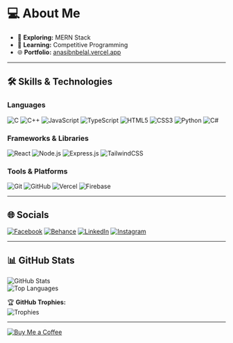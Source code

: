 # 💻 About Me

- 🔭 **Exploring:** MERN Stack  
- 🌱 **Learning:** Competitive Programming  
- 🌐 **Portfolio:** [anasibnbelal.vercel.app](https://anasibnbelal.vercel.app/)  

---

## 🛠️ Skills & Technologies  

### **Languages**  
![C](https://img.shields.io/badge/C-%2300599C.svg?style=flat-square&logo=c&logoColor=white)
![C++](https://img.shields.io/badge/C++-%2300599C.svg?style=flat-square&logo=c%2B%2B&logoColor=white)
![JavaScript](https://img.shields.io/badge/JavaScript-%23323330.svg?style=flat-square&logo=javascript&logoColor=%23F7DF1E)
![TypeScript](https://img.shields.io/badge/TypeScript-%23007ACC.svg?style=flat-square&logo=typescript&logoColor=white)
![HTML5](https://img.shields.io/badge/HTML5-%23E34F26.svg?style=flat-square&logo=html5&logoColor=white)
![CSS3](https://img.shields.io/badge/CSS3-%231572B6.svg?style=flat-square&logo=css3&logoColor=white)
![Python](https://img.shields.io/badge/Python-%233670A0.svg?style=flat-square&logo=python&logoColor=ffdd54)
![C#](https://img.shields.io/badge/C%23-%23239120.svg?style=flat-square&logo=c-sharp&logoColor=white)  

### **Frameworks & Libraries**  
![React](https://img.shields.io/badge/React-%2320232a.svg?style=flat-square&logo=react&logoColor=%2361DAFB)
![Node.js](https://img.shields.io/badge/Node.js-%236DA55F.svg?style=flat-square&logo=node.js&logoColor=white)
![Express.js](https://img.shields.io/badge/Express.js-%23404d59.svg?style=flat-square&logo=express&logoColor=white)
![TailwindCSS](https://img.shields.io/badge/TailwindCSS-%2338B2AC.svg?style=flat-square&logo=tailwind-css&logoColor=white)  

### **Tools & Platforms**  
![Git](https://img.shields.io/badge/Git-%23F05033.svg?style=flat-square&logo=git&logoColor=white)
![GitHub](https://img.shields.io/badge/GitHub-%23121011.svg?style=flat-square&logo=github&logoColor=white)
![Vercel](https://img.shields.io/badge/Vercel-%23000000.svg?style=flat-square&logo=vercel&logoColor=white)
![Firebase](https://img.shields.io/badge/Firebase-%23039BE5.svg?style=flat-square&logo=firebase&logoColor=white)  

---

## 🌐 Socials  

[![Facebook](https://img.shields.io/badge/Facebook-%231877F2.svg?style=flat-square&logo=facebook&logoColor=white)](https://facebook.com/anasib2000004)
[![Behance](https://img.shields.io/badge/Behance-%231769ff.svg?style=flat-square&logo=behance&logoColor=white)](https://behance.net/creative_hive002)
[![LinkedIn](https://img.shields.io/badge/LinkedIn-%230077B5.svg?style=flat-square&logo=linkedin&logoColor=white)](https://linkedin.com/in/anas-ibn-belal)
[![Instagram](https://img.shields.io/badge/Instagram-%23E4405F.svg?style=flat-square&logo=instagram&logoColor=white)](https://instagram.com/alpha000w)  

---

## 📊 GitHub Stats  

![GitHub Stats](https://awesome-github-stats.azurewebsites.net/user-stats/anas20023?cardType=github&theme=radical)  
![Top Languages](https://github-readme-stats.vercel.app/api/top-langs/?username=anas20023&theme=radical&layout=compact)  

🏆 **GitHub Trophies:**  
![Trophies](https://github-profile-trophy.vercel.app/?username=anas20023&theme=radical&margin-w=5&no-bg=true&no-frame=true)

---

[![Buy Me a Coffee](https://img.shields.io/badge/Buy%20Me%20a%20Coffee-%23FFDD00.svg?style=flat-square&logo=buy-me-a-coffee&logoColor=black)](https://buymeacoffee.com/yorder07o)  
